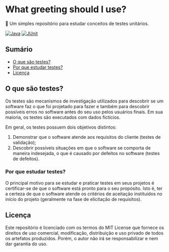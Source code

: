 # What greeting should I use?
:wave: Um simples repositório para estudar conceitos de testes unitários.

[![Java](https://img.shields.io/badge/Java-v13.0.2-green.svg)](https://shields.io/)
[![JUnit](https://img.shields.io/badge/JUnit-v4.11-green.svg)](https://shields.io/)

## Sumário
- [O que são testes?](#o-que-sao-testes)
- [Por que estudar testes?](#por-que-estudar-testes)
- [Licença](#licença)

## O que são testes?
Os testes são mecanismos de investigação utilizados para descobrir se um software faz o que foi projetado para fazer e também para descobrir possíveis erros no software antes do seu uso pelos usuários finais. Em sua maioria, os testes são executados com dados fictícios.

Em geral, os testes possuem dois objetivos distintos:
1. Demonstrar que o software atende aos requisitos do cliente (testes de validação);
2. Descobrir possíveis situações em que o software se comporta de maneira indesejada, o que é causado por defeitos no software (testes de defeitos).

### Por que estudar testes?
O principal motivo para se estudar e praticar testes em seus projetos é certificar-se de que o software está pronto para o seu propósito. Isto é, ter a certeza de que o software atende os critérios de aceitação instituidos no início do projeto (geralmente na fase de elicitação de requisitos).

## Licença
Este repositório é licenciado com os termos do MIT License que fornece os direitos de uso comercial, modificação, distribuição e uso privado de todos os artefatos produzidos. Porém, o autor não irá se responsabilizar e nem dar garantia do uso.
